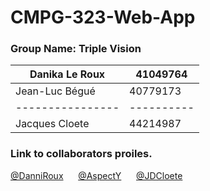 # CMPG-323-Web-App

### Group Name: Triple Vision


| Danika Le Roux | 41049764 |
|----------------|----------|
| Jean-Luc Bégué | 40779173 |
|----------------|----------|
| Jacques Cloete | 44214987 |


### Link to collaborators proiles.

[@DanniRoux](https://github.com/DanniRoux)
&nbsp;&nbsp;&nbsp;&nbsp;
[@AspectY](https://github.com/AspectY)
&nbsp;&nbsp;&nbsp;&nbsp;
[@JDCloete](https://github.com/JDCloete)
